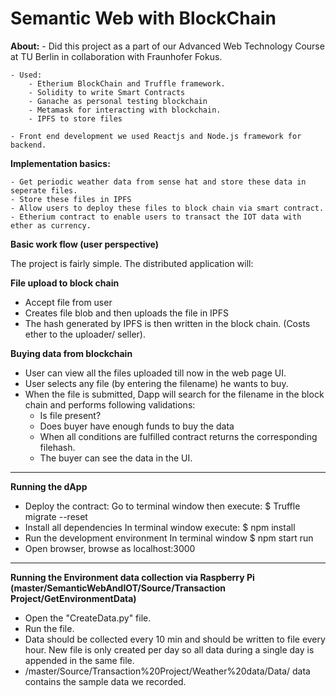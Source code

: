 # Semantic Web with BlockChain



**About:**
	- Did this project as a part of our Advanced Web Technology Course at TU Berlin in collaboration with Fraunhofer Fokus.
	
	- Used:
		- Etherium BlockChain and Truffle framework.
		- Solidity to write Smart Contracts
		- Ganache as personal testing blockchain
		- Metamask for interacting with blockchain.
		- IPFS to store files 
		
	- Front end development we used Reactjs and Node.js framework for backend.
	
**Implementation basics:**

	- Get periodic weather data from sense hat and store these data in seperate files.
	- Store these files in IPFS 
	- Allow users to deploy these files to block chain via smart contract.
	- Etherium contract to enable users to transact the IOT data with ether as currency.



**Basic work flow (user perspective)**


The project is fairly simple. The distributed application will:


**File upload to block chain**
- Accept file from user
- Creates file blob and then uploads the file in IPFS
- The hash generated by IPFS is then written in the block chain. (Costs ether to the uploader/ seller). 

**Buying data from blockchain**
- User can view all the files uploaded till now in the web page UI.
- User selects any file (by entering the filename) he wants to buy. 
- When the file is submitted, Dapp will search for the filename in the block chain and performs following validations:
    - Is file present?
    - Does buyer have enough funds to buy the data
    - When all conditions are fulfilled contract returns the corresponding filehash.
    - The buyer can see the data in the UI.
	
	
-----------------------------------------------------------------------------------------------------------------------------------------------------------------------------------


**Running the dApp**
- Deploy the contract: 
    Go to terminal window then execute:
    $ Truffle migrate --reset
- Install all dependencies
    In terminal window execute:
    $ npm install
- Run the development environment
    In terminal window
    $ npm start run
- Open browser, browse as
    localhost:3000

-----------------------------------------------------------------------------------------------------------------------------------------------------------------------------------

**Running the Environment data collection via Raspberry Pi (master/SemanticWebAndIOT/Source/Transaction Project/GetEnvironmentData)**
- Open the "CreateData.py" file.
- Run the file.
- Data should be collected every 10 min and should be written to file every hour. New file is only created per day so all data during a single day is appended in the same file.
- /master/Source/Transaction%20Project/Weather%20data/Data/ data contains the sample data we recorded.
